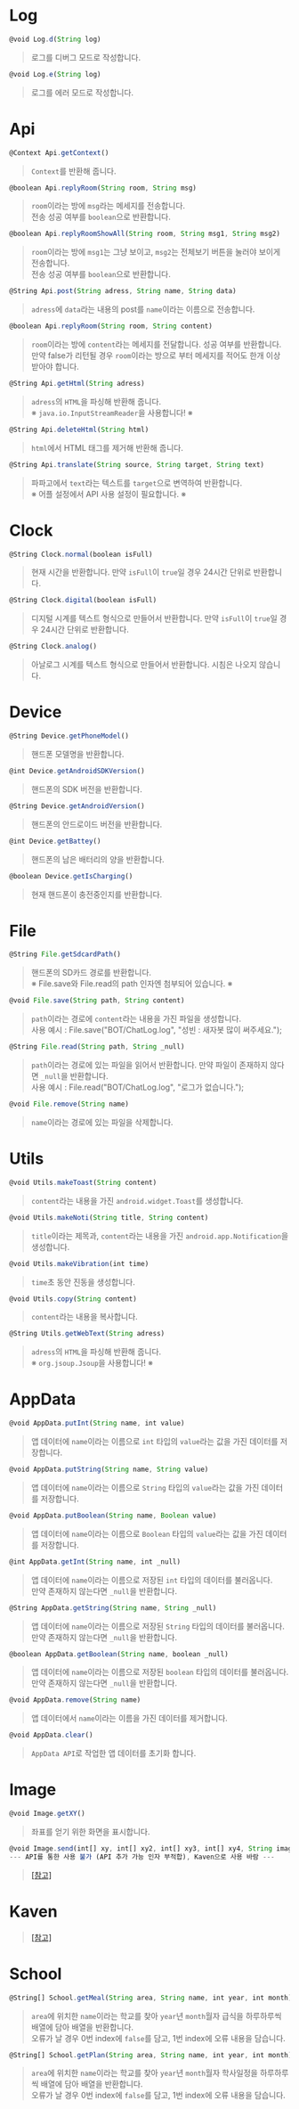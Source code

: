 # Log
```js
@void Log.d(String log)
```
> 로그를 디버그 모드로 작성합니다.

```js
@void Log.e(String log)
```
> 로그를 에러 모드로 작성합니다.

# Api
```js
@Context Api.getContext()
```
> `Context`를 반환해 줍니다.

```js
@boolean Api.replyRoom(String room, String msg)
```
> `room`이라는 방에 `msg`라는 메세지를 전송합니다.<br>
전송 성공 여부를 `boolean`으로 반환합니다.

```js
@boolean Api.replyRoomShowAll(String room, String msg1, String msg2)
```
> `room`이라는 방에 `msg1`는 그냥 보이고, `msg2`는 전체보기 버튼을 눌러야 보이게 전송합니다.<br>
전송 성공 여부를 `boolean`으로 반환합니다.

```js
@String Api.post(String adress, String name, String data)
```
> `adress`에 `data`라는 내용의 post를 `name`이라는 이름으로 전송합니다.

```js
@boolean Api.replyRoom(String room, String content)
```
> `room`이라는 방에 `content`라는 메세지를 전달합니다. 성공 여부를 반환합니다.<br>
만약 false가 리턴될 경우 `room`이라는 방으로 부터 메세지를 적어도 한개 이상 받아야 합니다.

```js
@String Api.getHtml(String adress)
```
> `adress`의 `HTML`을 파싱해 반환해 줍니다.<br>
※ `java.io.InputStreamReader`을 사용합니다! ※

```js
@String Api.deleteHtml(String html)
```
> `html`에서 HTML 태그를 제거해 반환해 줍니다.

```js
@String Api.translate(String source, String target, String text)
```
> 파파고에서 `text`라는 텍스트를 `target`으로 변역하여 반환합니다.<br>
※ 어플 설정에서 API 사용 설정이 필요합니다. ※

# Clock
```js
@String Clock.normal(boolean isFull)
```
> 현재 시간을 반환합니다. 만약 `isFull`이 `true`일 경우 24시간 단위로 반환합니다.

```js
@String Clock.digital(boolean isFull)
```
> 디지털 시계를 텍스트 형식으로 만들어서 반환합니다. 만약 `isFull`이 `true`일 경우 24시간 단위로 반환합니다.

```js
@String Clock.analog()
```
> 아날로그 시계를 텍스트 형식으로 만들어서 반환합니다. 시침은 나오지 않습니다.

# Device
```js
@String Device.getPhoneModel()
```
> 핸드폰 모델명을 반환합니다.

```js
@int Device.getAndroidSDKVersion()
```
> 핸드폰의 SDK 버전을 반환합니다.

```js
@String Device.getAndroidVersion()
```
> 핸드폰의 안드로이드 버전을 반환합니다.

```js
@int Device.getBattey()
```
> 핸드폰의 남은 배터리의 양을 반환합니다.

```js
@boolean Device.getIsCharging()
```
> 현재 핸드폰이 충전중인지를 반환합니다.

# File
```js
@String File.getSdcardPath()
```
> 핸드폰의 SD카드 경로를 반환합니다.<br>
※ File.save와 File.read의 path 인자엔 첨부되어 있습니다. ※

```js
@void File.save(String path, String content)
```
> `path`이라는 경로에 `content`라는 내용을 가진 파일을 생성합니다.<br>
사용 예시 : File.save("BOT/ChatLog.log", "성빈 : 새자봇 많이 써주세요.");

```js
@String File.read(String path, String _null)
```
> `path`이라는 경로에 있는 파일을 읽어서 반환합니다. 만약 파일이 존재하지 않다면 `_null`을 반환합니다.<br>
사용 예시 : File.read("BOT/ChatLog.log", "로그가 없습니다.");

```js
@void File.remove(String name)
```
> `name`이라는 경로에 있는 파일을 삭제합니다.

# Utils
```js
@void Utils.makeToast(String content)
```
> `content`라는 내용을 가진 `android.widget.Toast`를 생성합니다.

```js
@void Utils.makeNoti(String title, String content)
```
> `title`이라는 제목과, `content`라는 내용을 가진 `android.app.Notification`을 생성합니다.

```js
@void Utils.makeVibration(int time)
```
> `time`초 동안 진동을 생성합니다.

```js
@void Utils.copy(String content)
```
> `content`라는 내용을 복사합니다.

```js
@String Utils.getWebText(String adress)
```
> `adress`의 `HTML`을 파싱해 반환해 줍니다.<br>
※ `org.jsoup.Jsoup`을 사용합니다! ※

# AppData
```js
@void AppData.putInt(String name, int value)
```
> 앱 데이터에 `name`이라는 이름으로 `int` 타입의 `value`라는 값을 가진 데이터를 저장합니다.

```js
@void AppData.putString(String name, String value)
```
> 앱 데이터에 `name`이라는 이름으로 `String` 타입의 `value`라는 값을 가진 데이터를 저장합니다.

```js
@void AppData.putBoolean(String name, Boolean value)
```
> 앱 데이터에 `name`이라는 이름으로 `Boolean` 타입의 `value`라는 값을 가진 데이터를 저장합니다.

```js
@int AppData.getInt(String name, int _null)
```
> 앱 데이터에 `name`이라는 이름으로 저장된 `int` 타입의 데이터를 불러옵니다.<br>
만약 존재하지 않는다면 `_null`을 반환합니다.

```js
@String AppData.getString(String name, String _null)
```
> 앱 데이터에 `name`이라는 이름으로 저장된 `String` 타입의 데이터를 불러옵니다.<br>
만약 존재하지 않는다면 `_null`을 반환합니다.

```js
@boolean AppData.getBoolean(String name, boolean _null)
```
> 앱 데이터에 `name`이라는 이름으로 저장된 `boolean` 타입의 데이터를 불러옵니다.<br>
만약 존재하지 않는다면 `_null`을 반환합니다.

```js
@void AppData.remove(String name)
```
> 앱 데이터에서 `name`이라는 이름을 가진 데이터를 제거합니다.

```js
@void AppData.clear()
```
> `AppData API`로 작업한 앱 데이터를 초기화 합니다.

# Image
```js
@void Image.getXY()
```
> 좌표를 얻기 위한 화면을 표시합니다.

```js
@void Image.send(int[] xy, int[] xy2, int[] xy3, int[] xy4, String imagePath)
--- API를 통한 사용 불가 (API 추가 가능 인자 부적합), Kaven으로 사용 바람 ---
```
> [[참고]](https://github.com/sungbin5304/NewAutoReplyBot-Helper/blob/master/API/API_Helper.md#picture-transmission-api)

# Kaven
> [[참고]](https://github.com/sungbin5304/NewAutoReplyBot-Helper/blob/master/API/API_Helper.md#kaven-library)

# School
``` js
@String[] School.getMeal(String area, String name, int year, int month)
```
> `area`에 위치한 `name`이라는 학교를 찾아 `year`년 `month`월자 급식을 하루하루씩 배열에 담아 배열을 반환합니다.<br>
오류가 날 경우 0번 index에 `false`를 담고, 1번 index에 오류 내용을 담습니다.

``` js
@String[] School.getPlan(String area, String name, int year, int month)
```
> `area`에 위치한 `name`이라는 학교를 찾아 `year`년 `month`월자 학사일정을 하루하루씩 배열에 담아 배열을 반환합니다.<br>
오류가 날 경우 0번 index에 `false`를 담고, 1번 index에 오류 내용을 담습니다.
